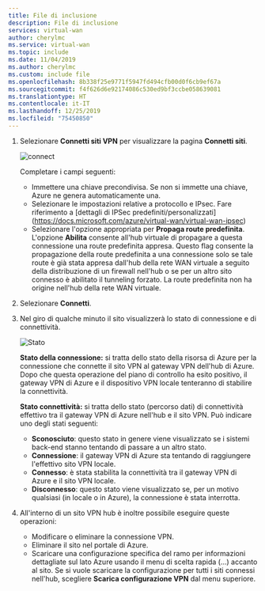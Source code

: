 ```yaml
---
title: File di inclusione
description: File di inclusione
services: virtual-wan
author: cherylmc
ms.service: virtual-wan
ms.topic: include
ms.date: 11/04/2019
ms.author: cherylmc
ms.custom: include file
ms.openlocfilehash: 8b338f25e9771f5947fd494cfb00d0f6cb9ef67a
ms.sourcegitcommit: f4f626d6e92174086c530ed9bf3ccbe058639081
ms.translationtype: HT
ms.contentlocale: it-IT
ms.lasthandoff: 12/25/2019
ms.locfileid: "75450850"
---
```

1. Selezionare **Connetti siti VPN** per visualizzare la pagina **Connetti siti**.

    ![connect](./media/virtual-wan-tutorial-connect-vpn-site-include/connect.png "connessione")

   Completare i campi seguenti:

   * Immettere una chiave precondivisa. Se non si immette una chiave, Azure ne genera automaticamente una.
   * Selezionare le impostazioni relative a protocollo e IPsec. Fare riferimento a [dettagli di IPSec predefiniti/personalizzati] (https://docs.microsoft.com/azure/virtual-wan/virtual-wan-ipsec)
   * Selezionare l'opzione appropriata per **Propaga route predefinita**. L'opzione **Abilita** consente all'hub virtuale di propagare a questa connessione una route predefinita appresa. Questo flag consente la propagazione della route predefinita a una connessione solo se tale route è già stata appresa dall'hub della rete WAN virtuale a seguito della distribuzione di un firewall nell'hub o se per un altro sito connesso è abilitato il tunneling forzato. La route predefinita non ha origine nell'hub della rete WAN virtuale.

2. Selezionare **Connetti**.
3. Nel giro di qualche minuto il sito visualizzerà lo stato di connessione e di connettività.

   ![Stato](./media/virtual-wan-tutorial-connect-vpn-site-include/status.png "status")

   **Stato della connessione:** si tratta dello stato della risorsa di Azure per la connessione che connette il sito VPN al gateway VPN dell'hub di Azure. Dopo che questa operazione del piano di controllo ha esito positivo, il gateway VPN di Azure e il dispositivo VPN locale tenteranno di stabilire la connettività.

   **Stato connettività:** si tratta dello stato (percorso dati) di connettività effettivo tra il gateway VPN di Azure nell'hub e il sito VPN. Può indicare uno degli stati seguenti:

    * **Sconosciuto**: questo stato in genere viene visualizzato se i sistemi back-end stanno tentando di passare a un altro stato.
    * **Connessione**: il gateway VPN di Azure sta tentando di raggiungere l'effettivo sito VPN locale.
    * **Connesso**: è stata stabilita la connettività tra il gateway VPN di Azure e il sito VPN locale.
    * **Disconnesso**: questo stato viene visualizzato se, per un motivo qualsiasi (in locale o in Azure), la connessione è stata interrotta.
4. All'interno di un sito VPN hub è inoltre possibile eseguire queste operazioni: 

   * Modificare o eliminare la connessione VPN.
   * Eliminare il sito nel portale di Azure.
   * Scaricare una configurazione specifica del ramo per informazioni dettagliate sul lato Azure usando il menu di scelta rapida (...) accanto al sito. Se si vuole scaricare la configurazione per tutti i siti connessi nell'hub, scegliere **Scarica configurazione VPN** dal menu superiore.
